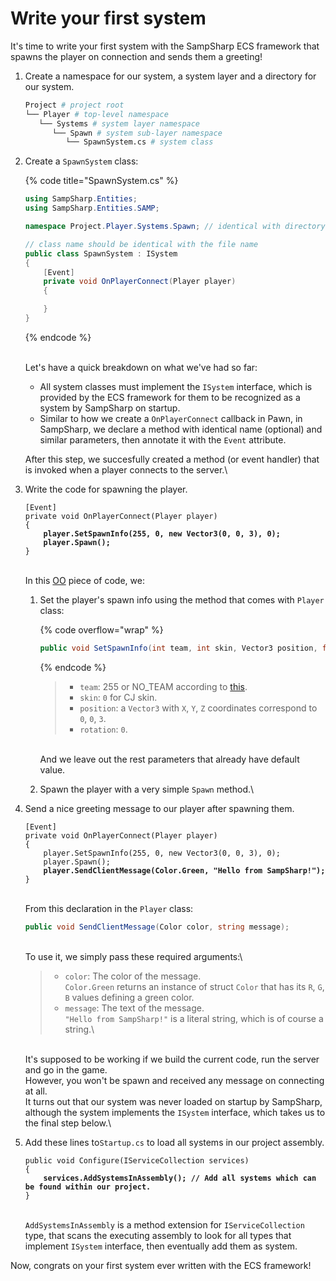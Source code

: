 # Write your first system

It's time to write your first system with the SampSharp ECS framework that spawns the player on connection and sends them a greeting!

1.  Create a namespace for our system, a system layer and a directory for our system.

    ```bash
    Project # project root
    └── Player # top-level namespace
       └── Systems # system layer namespace
          └── Spawn # system sub-layer namespace
             └── SpawnSystem.cs # system class
    ```


2.  Create a `SpawnSystem` class:

    {% code title="SpawnSystem.cs" %}
    ```csharp
    using SampSharp.Entities;
    using SampSharp.Entities.SAMP;

    namespace Project.Player.Systems.Spawn; // identical with directory layout

    // class name should be identical with the file name
    public class SpawnSystem : ISystem
    {
    	[Event]
    	private void OnPlayerConnect(Player player)
    	{

    	}
    }
    ```
    {% endcode %}

    \
    Let's have a quick breakdown on what we've had so far:

    * All system classes must implement the `ISystem` interface, which is provided by the ECS framework for them to be recognized as a system by SampSharp on startup.
    * Similar to how we create a `OnPlayerConnect` callback in Pawn, in SampSharp, we declare a method with identical name (optional) and similar parameters, then annotate it with the `Event` attribute.

    After this step, we succesfully created a method (or event handler) that is invoked when a player connects to the server.\

3.  Write the code for spawning the player.

    <pre class="language-csharp" data-title="SpawnSystem.cs"><code class="lang-csharp">[Event]
    private void OnPlayerConnect(Player player)
    {
    <strong>    player.SetSpawnInfo(255, 0, new Vector3(0, 0, 3), 0);
    </strong><strong>    player.Spawn();
    </strong>}
    </code></pre>

    \
    In this [OO](https://en.wikipedia.org/wiki/Object-oriented\_programming) piece of code, we:

    1.  Set the player's spawn info using the method that comes with `Player` class:

        {% code overflow="wrap" %}
        ```csharp
        public void SetSpawnInfo(int team, int skin, Vector3 position, float rotation, Weapon weapon1 = Weapon.None, int weapon1Ammo = 0, Weapon weapon2 = Weapon.None, int weapon2Ammo = 0, Weapon weapon3 = Weapon.None, int weapon3Ammo = 0)
        ```
        {% endcode %}



        > * `team`: 255 or NO\_TEAM according to [this](https://www.open.mp/docs/scripting/functions/SetPlayerTeam).
        > * `skin`: `0` for CJ skin.
        > * `position`: a `Vector3` with `X`, `Y`, `Z` coordinates correspond to `0`, `0`, `3`.
        > * `rotation`: `0`.

        \
        And we leave out the rest parameters that already have default value.
    2. Spawn the player with a very simple `Spawn` method.\

4.  Send a nice greeting message to our player after spawning them.

    <pre class="language-csharp" data-title="SpawnSystem.cs"><code class="lang-csharp">[Event]
    private void OnPlayerConnect(Player player)
    {
        player.SetSpawnInfo(255, 0, new Vector3(0, 0, 3), 0);
        player.Spawn();
    <strong>    player.SendClientMessage(Color.Green, "Hello from SampSharp!");
    </strong>}
    </code></pre>

    \
    From this declaration in the `Player` class:

    ```csharp
    public void SendClientMessage(Color color, string message);
    ```

    \
    To use it, we simply pass these required arguments:\


    > * `color`: The color of the message.\
    >   `Color.Green` returns an instance of struct `Color` that has its `R`, `G`, `B` values defining a green color.
    > * `message`: The text of the message.\
    >   `"Hello from SampSharp!"` is a literal string, which is of course a string.\
    >

    \
    It's supposed to be working if we build the current code, run the server and go in the game.\
    However, you won't be spawn and received any message on connecting at all.\
    It turns out that our system was never loaded on startup by SampSharp, although the system implements the `ISystem` interface, which takes us to the final step below.\

5.  Add these lines to`Startup.cs` to load all systems in our project assembly.

    <pre class="language-csharp" data-overflow="wrap"><code class="lang-csharp">public void Configure(IServiceCollection services)
    {
    <strong>    services.AddSystemsInAssembly(); // Add all systems which can be found within our project.
    </strong>}
    </code></pre>

    \
    `AddSystemsInAssembly` is a method extension for `IServiceCollection` type, that scans the executing assembly to look for all types that implement `ISystem` interface, then eventually add them as system.

Now, congrats on your first system ever written with the ECS framework!
